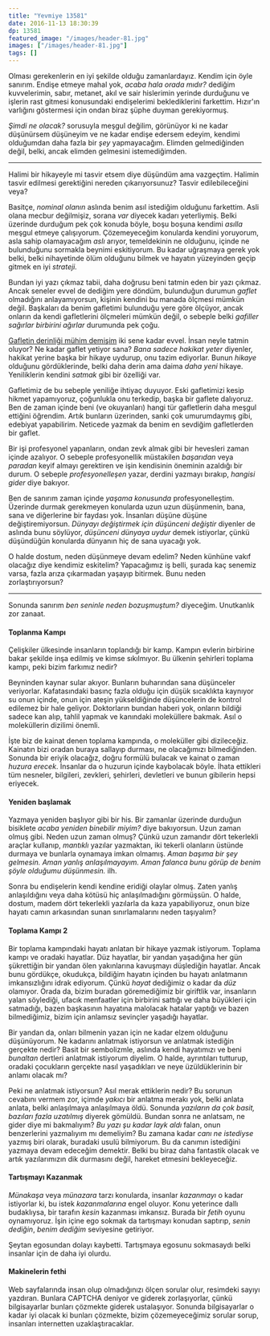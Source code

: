 ```yaml
---
title: "Yevmiye 13581"
date: 2016-11-13 18:30:39
dp: 13581
featured_image: "/images/header-81.jpg"
images: ["/images/header-81.jpg"]
tags: []
---
```




Olması gerekenlerin en iyi şekilde olduğu zamanlardayız. Kendim için öyle
sanırım. Endişe etmeye mahal yok, *acaba hala orada mıdır?* dediğim
kuvvelerimin, sabır, metanet, akıl ve sair hislerimin yerinde durduğunu ve
işlerin rast gitmesi konusundaki endişelerimi beklediklerini farkettim. Hızır'ın
varlığını göstermesi için ondan biraz şüphe duyman gerekiyormuş. 

*Şimdi ne olacak?* sorusuyla meşgul değilim, görünüyor ki ne kadar düşünürsem
düşüneyim ve ne kadar endişe edersem edeyim, kendimi olduğumdan daha fazla bir
*şey* yapmayacağım. Elimden gelmediğinden değil, belki, ancak elimden gelmesini
istemediğimden. 

--------

Halimi bir hikayeyle mi tasvir etsem diye düşündüm ama vazgeçtim. Halimin tasvir
edilmesi gerektiğini nereden çıkarıyorsunuz? Tasvir edilebileceğini veya?

Basitçe, *nominal olanın* aslında benim asıl istediğim olduğunu farkettim. Asli
olana mecbur değilmişiz, sorana *var* diyecek kadarı yeterliymiş. Belki üzerinde
durduğum pek çok konuda böyle, boşu boşuna kendimi *asılla* meşgul etmeye
çalışıyorum. Çözemeyeceğim konularda kendini yoruyorum, asla sahip olamayacağım
*aslı* arıyor, temeldekinin ne olduğunu, içinde ne bulunduğunu sormakla beynimi
eskitiyorum. Bu kadar uğraşmaya gerek yok belki, belki nihayetinde ölüm olduğunu
bilmek ve hayatın yüzeyinden geçip gitmek en iyi *strateji.* 

Bundan iyi yazı çıkmaz tabii, daha doğrusu beni tatmin eden bir yazı
çıkmaz. Ancak seneler evvel de dediğim yere döndüm, bulunduğun durumun *gaflet*
olmadığını anlayamıyorsun, kişinin kendini bu manada ölçmesi mümkün
değil. Başkaları da benim gafletimi bulunduğu yere göre ölçüyor, ancak onların
da kendi gafletlerini ölçmeleri mümkün değil, o sebeple belki *gafiller sağırlar
birbirini ağırlar* durumunda pek çoğu. 

[Gafletin derinliği mühim demişim](http://eminresah.com/akil-fikir-ilham/gaflet)
iki sene kadar evvel. İnsan neyle tatmin oluyor? Ne kadar gaflet yetiyor sana?
*Bana sadece hakikat yeter* diyenler, hakikat yerine başka bir hikaye uydurup,
onu tazim ediyorlar. Bunun *hikaye* olduğunu gördüklerinde, belki daha derin ama
daima *daha yeni* hikaye. Yeniliklerin kendini *satmak* gibi bir özelliği var.

Gafletimiz de bu sebeple yeniliğe ihtiyaç duyuyor. Eski gafletimizi kesip hikmet
yapamıyoruz, çoğunlukla onu terkedip, başka bir gaflete dalıyoruz. Ben de zaman
içinde beni (ve okuyanları) hangi tür gafletlerin daha meşgul ettiğini
öğrendim. Artık bunların üzerinden, sanki çok umurumdaymış gibi, edebiyat
yapabilirim. Neticede yazmak da benim en sevdiğim gafletlerden bir gaflet. 

Bir işi profesyonel yapanların, ondan zevk almak gibi bir hevesleri zaman içinde
azalıyor. O sebeple profesyonellik müstakilen *başarıdan* veya *paradan* keyif
almayı gerektiren ve işin kendisinin öneminin azaldığı bir durum. O sebeple
*profesyonelleşen* yazar, derdini yazmayı bırakıp, *hangisi gider* diye
bakıyor. 

Ben de sanırım zaman içinde *yaşama konusunda* profesyonelleştim. Üzerinde
durmak gerekmeyen konularda uzun uzun düşünmenin, bana, sana ve diğerlerine bir
faydası yok. İnsanları düşüne düşüne değiştiremiyorsun. *Dünyayı değiştirmek
için düşünceni değiştir* diyenler de aslında bunu söylüyor, *düşünceni dünyaya
uydur* demek istiyorlar, çünkü düşündüğün konularda dünyanın hiç de sana uyacağı
yok. 

O halde dostum, neden düşünmeye devam edelim? Neden künhüne vakıf olacağız diye
kendimiz eskitelim? Yapacağımız iş belli, şurada kaç senemiz varsa, fazla arıza
çıkarmadan yaşayıp bitirmek. Bunu neden zorlaştırıyorsun?

------

Sonunda sanırım *ben seninle neden bozuşmuştum?* diyeceğim. Unutkanlık zor
zanaat. 

#### Toplanma Kampı

Çelişkiler ülkesinde insanların toplandığı bir kamp. Kampın evlerin birbirine
bakar şekilde inşa edilmiş ve kimse sıkılmıyor. Bu ülkenin şehirleri toplama
kampı, peki bizim farkımız nedir?

Beyninden kaynar sular akıyor. Bunların buharından sana düşünceler
veriyorlar. Kafatasındaki basınç fazla olduğu için düşük sıcaklıkta kaynıyor su
onun içinde, onun için ateşin yükseldiğinde düşüncelerin de kontrol edilemez bir
hale geliyor. Doktorların bundan haberi yok, onların bildiği sadece kan alıp,
tahlil yapmak ve kanındaki moleküllere bakmak. Asıl o moleküllerin dizilimi
önemli. 

İşte biz de kainat denen toplama kampında, o moleküller gibi
dizileceğiz. Kainatın bizi oradan buraya sallayıp durması, ne olacağımızı
bilmediğinden. Sonunda bir eriyik olacağız, doğru formülü bulacak ve kainat o
zaman *huzura erecek*. İnsanlar da o huzurun içinde kaybolacak böyle. İhata
ettikleri tüm nesneler, bilgileri, zevkleri, şehirleri, devletleri ve bunun
gibilerin hepsi eriyecek. 

#### Yeniden başlamak

Yazmaya yeniden başlıyor gibi bir his. Bir zamanlar üzerinde durduğun bisiklete
*acaba yeniden binebilir miyim?* diye bakıyorsun. Uzun zaman olmuş gibi. Neden
uzun zaman olmuş? Çünkü uzun zamandır dört tekerlekli araçlar kullanıp,
*mantıklı* yazılar yazmaktan, iki tekerli olanların üstünde durmaya ve
bunlarla oynamaya imkan olmamış. *Aman başıma bir şey gelmesin.* *Aman yanlış
anlaşılmayayım.* *Aman falanca bunu görüp de benim şöyle olduğumu düşünmesin.*
ilh. 

Sonra bu endişelerin kendi kendine eridiği olaylar olmuş. Zaten yanlış
anlaşıldığını veya daha kötüsü hiç anlaşılmadığını görmüşsün. O halde, dostum,
madem dört tekerlekli yazılarla da kaza yapabiliyoruz, onun bize hayatı camın
arkasından sunan sınırlamalarını neden taşıyalım?

#### Toplama Kampı 2

Bir toplama kampındaki hayatı anlatan bir hikaye yazmak istiyorum. Toplama
kampı ve oradaki hayatlar. Düz hayatlar, bir yandan yaşadığına her gün
şükrettiğin bir yandan ölen yakınlarına kavuşmayı düşlediğin hayatlar. Ancak
bunu gördükçe, okudukça, bildiğim hayatın içinden bu hayatı anlatmanın
imkansızlığını idrak ediyorum. Çünkü *hayat* dediğimiz o kadar da *düz*
olamıyor. Orada da, bizim buradan göremediğimiz bir giriftlik var, insanların
yalan söylediği, ufacık menfaatler için birbirini sattığı ve daha büyükleri için
satmadığı, bazen başkasının hayatına malolacak hatalar yaptığı ve bazen
bilmediğimiz, bizim için anlamsız sevinçler yaşadığı hayatlar. 

Bir yandan da, onları bilmenin yazan için ne kadar elzem olduğunu
düşünüyorum. Ne kadarını anlatmak istiyorsun ve anlatmak istediğin gerçekte
nedir? Basit bir sembolizmle, aslında kendi hayatımızı ve beni *bunaltan*
dertleri anlatmak istiyorum diyelim. O halde, ayrıntıları tutturup, oradaki
çocukların gerçekte nasıl yaşadıkları ve neye üzüldüklerinin bir anlamı olacak
mı? 

Peki ne anlatmak istiyorsun? Asıl merak ettiklerin nedir? Bu sorunun cevabını
vermem zor, içimde *yakıcı* bir anlatma merakı yok, belki anlata anlata, belki
anlaşılmaya anlaşılmaya öldü. Sonunda *yazıların da çok basit, bazıları fazla
uzatılmış* diyerek gömüldü. Bundan sonra ne anlatsam, ne gider diye mi
bakmalıyım? *Bu yazı şu kadar layk aldı* falan, onun benzerlerini yazmalıyım mı
demeliyim? Bu zamana kadar *canı ne istediyse* yazmış biri olarak, buradaki
usulü bilmiyorum. Bu da canımın istediğini yazmaya devam edeceğim
demektir. Belki bu biraz daha fantastik olacak ve artık yazılarımızın dik
durmasını değil, hareket etmesini bekleyeceğiz. 

#### Tartışmayı Kazanmak

*Münakaşa* veya *münazara* tarzı konularda, insanlar *kazanmayı* o kadar
istiyorlar ki, bu istek *kazanmalarına* engel oluyor. Konu yeterince dallı
budaklıysa, bir tarafın *kesin* kazanması imkansız. Burada bir *fetih* oyunu
oynamıyoruz. İşin içine ego sokmak da tartışmayı konudan saptırıp, *senin
dediğin*, *benim dediğim* seviyesine getiriyor. 

Şeytan egosundan dolayı kaybetti. Tartışmaya egosunu sokmasaydı belki insanlar için de daha iyi olurdu.

#### Makinelerin fethi

Web sayfalarında insan olup olmadığınızı ölçen sorular olur, resimdeki sayıyı yazdıran. Bunlara CAPTCHA deniyor ve giderek zorlaşıyorlar, çünkü bilgisayarlar bunları çözmekte giderek ustalaşıyor. Sonunda bilgisayarlar o kadar iyi olacak ki bunları çözmekte, bizim çözemeyeceğimiz sorular sorup, insanları internetten uzaklaştıracaklar.



